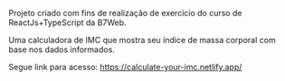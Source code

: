 Projeto criado com fins de realização de exercício do curso de ReactJs+TypeScript da B7Web.

Uma calculadora de IMC que mostra seu índice de massa corporal com base nos dados informados. 


Segue link para acesso:  https://calculate-your-imc.netlify.app/